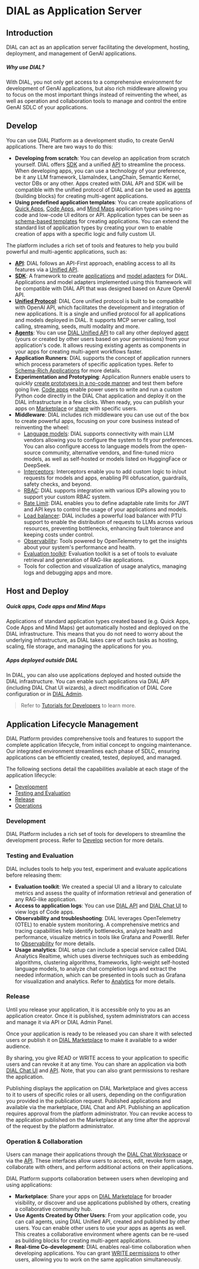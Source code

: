 # DIAL as Application Server

## Introduction

DIAL can act as an application server facilitating the development, hosting, deployment, and management of GenAI applications. 

##### Why use DIAL?

With DIAL, you not only get access to a comprehensive environment for development of GenAI applications, but also rich middleware allowing you to focus on the most important things instead of reinventing the wheel, as well as operation and collaboration tools to manage and control the entire GenAI SDLC of your applications.

## Develop

You can use DIAL Platform as a development studio, to create GenAI applications. There are two ways to do this: 

* **Developing from scratch**: You can develop an application from scratch yourself. DIAL offers [SDK](https://github.com/epam/ai-dial-sdk) and a unified [API](https://dialx.ai/dial_api) to streamline the process. When developing apps, you can use a technology of your preference, be it any LLM framework, LlamaIndex, LangChain, Semantic Kernel, vector DBs or any other. Apps created with DIAL API and SDK will be compatible with the unified protocol of DIAL and can be used as [agents](/docs/platform/0.architecture-and-concepts/4.agentic-platform.md) (building blocks) for creating multi-agent applications.
* **Using predefined application templates**: You can create applications of [Quick Apps](/docs/platform/3.core/7.apps.md#quick-apps), [Code Apps](/docs/platform/3.core/7.apps.md#code-apps), and [Mind Maps](/docs/platform/3.core/7.apps.md#mind-maps) application types using no-code and low-code UI editors or API. Application types can be seen as [schema-based templates](/docs/platform/3.core/7.apps.md#schema-rich-applications) for creating applications. You can extend the standard list of application types by creating your own to enable creation of apps with a specific logic and fully custom UI.


The platform includes a rich set of tools and features to help you build powerful and multi-agentic applications, such as:

* **[API](https://dialx.ai/dial_api)**: DIAL follows an API-First approach, enabling access to all its features via a [Unified API](https://dialx.ai/dial_api).
* **[SDK](https://github.com/epam/ai-dial-sdk)**: A framework to create [applications](/docs/platform/3.core/7.apps.md) and [model adapters](/docs/platform/0.architecture-and-concepts/3.components.md#llm-adapters) for DIAL. Applications and model adapters implemented using this framework will be compatible with DIAL API that was designed based on Azure OpenAI API.
* **[Unified Protocol](/docs/platform/3.core/0.about-core.md#unified-api)**: DIAL Core unified protocol is built to be compatible with OpenAI API, which facilitates the development and integration of new applications. It is a single and unified protocol for all applications and models deployed in DIAL. It supports MCP server calling, tool calling, streaming, seeds, multi modality and more.
* **[Agents](/docs/platform/0.architecture-and-concepts/4.agentic-platform.md#introduction)**: You can use [DIAL Unified API](https://dialx.ai/dial_api) to call any other deployed [agent](/docs/platform/0.architecture-and-concepts/4.agentic-platform.md#types-of-agents) (yours or created by other users based on your permissions) from your application's code. It allows reusing existing agents as components in your apps for creating multi-agent workflows faster.
* **Application Runners**: DIAL supports the concept of application runners which process parameters of specific application types. Refer to [Schema-Rich Applications](/docs/platform/3.core/7.apps.md#schema-rich-applications) for more details.
* **Experimentation and Prototyping**: Application Runners enable users to quickly [create prototypes in a no-code manner](/docs/tutorials/0.user-guide.md#application-builder) and test them before going live. [Code apps](/docs/platform/3.core/7.apps.md#code-apps) enable power users to write and run a custom Python code directly in the DIAL Chat application and deploy it on the DIAL infrastructure in a few clicks. When ready, you can publish your apps on [Marketplace](/docs/platform/4.chat/1.marketplace.md) or [share](/docs/platform/7.collaboration-intro.md#sharing) with specific users.
* **Middleware**: DIAL includes rich middleware you can use out of the box to create powerful apps, focusing on your core business instead of reinventing the wheel:
    * [Language models](/docs/platform/2.supported-models.md): DIAL supports connectivity with main LLM vendors allowing you to configure the system to fit your preferences. You can also configure access to language models from the open-source community, alternative vendors, and fine-tuned micro models, as well as self-hosted or models listed on HuggingFace or DeepSeek. 
    * [Interceptors](/docs/platform/3.core/6.interceptors.md): Interceptors enable you to add custom logic to in/out requests for models and apps, enabling PII obfuscation, guardrails, safety checks, and beyond. 
    * [RBAC](/docs/platform/3.core/2.access-control-intro.md): DIAL supports integration with various IDPs allowing you to support your custom RBAC system.
    * [Rate Limit](/docs/tutorials/2.devops/2.auth-and-access-control/0.programmatic-auth.md#step-3-configure-limits-optional): DIAL enables you to define adaptable rate limits for JWT and API keys to control the usage of your applications and models.
    * [Load balancer](/docs/platform/3.core/5.load-balancer.md): DIAL includes a powerful load balancer with PTU support to enable the distribution of requests to LLMs across various resources, preventing bottlenecks, enhancing fault tolerance and keeping costs under control.
    * [Observability](/docs/platform/8.observability-intro.md): Tools powered by OpenTelemetry to get the insights about your system's performance and health.
    * [Evaluation toolkit](/docs/video%20demos/3.Developers/Applications/6.dial-rag-eval.md): Evaluation toolkit is a set of tools to evaluate retrieval and generation of RAG-like applications.
    * Tools for collection and visualization of usage analytics, managing logs and debugging apps and more. 

## Host and Deploy

##### Quick apps, Code apps and Mind Maps

Applications of standard application types created based (e.g. Quick Apps, Code Apps and Mind Maps) get automatically hosted and deployed on the DIAL infrastructure. This means that you do not need to worry about the underlying infrastructure, as DIAL takes care of such tasks as hosting, scaling, file storage, and managing the applications for you.

##### Apps deployed outside DIAL

In DIAL, you can also use applications deployed and hosted outside the DIAL infrastructure. You can enable such applications via DIAL API (including DIAL Chat UI wizards), a direct modification of DIAL Core configuration or in [DIAL Admin](/docs/tutorials/3.admin/entities-applications.md). 

> Refer to [Tutorials for Developers](/docs/tutorials/1.developers/4.apps-development/3.enable-app.md) to learn more.

## Application Lifecycle Management

DIAL Platform provides comprehensive tools and features to support the complete application lifecycle, from initial concept to ongoing maintenance. Our integrated environment streamlines each phase of SDLC, ensuring applications can be efficiently created, tested, deployed, and managed.

The following sections detail the capabilities available at each stage of the application lifecycle: 

* [Development](#development) 
* [Testing and Evaluation](#testing-and-evaluation) 
* [Release](#testing-and-release) 
* [Operations](#operations) 

### Development

DIAL Platform includes a rich set of tools for developers to streamline the development process. Refer to [Develop](#develop) section for more details.

### Testing and Evaluation

DIAL includes tools to help you test, experiment and evaluate applications before releasing them:

* **Evaluation toolkit**: We created a special UI and a library to calculate metrics and assess the quality of information retrieval and generation of any RAG-like application.
* **Access to application logs**: You can use [DIAL API](https://dialx.ai/dial_api#tag/Applications/operation/getApplicationLogs) and [DIAL Chat UI](/docs/tutorials/0.user-guide.md#to-access-code-app-logs) to view logs of Code apps.
* **Observability and troubleshooting**: DIAL leverages OpenTelemetry (OTEL) to enable system monitoring. A comprehensive metrics and tracing capabilities help identify bottlenecks, analyze health and performance, visualize metrics in tools like Grafana and PowerBI.  Refer to [Observability](/docs/tutorials/2.devops/3.observability-config.md) for more details. 
* **Usage analytics**: DIAL setup can include a special service called DIAL Analytics Realtime, which uses diverse techniques such as embedding algorithms, clustering algorithms, frameworks, light-weight self-hosted language models, to analyze chat completion logs and extract the needed information, which can be presented in tools such as Grafana for visualization and analytics. Refer to [Analytics](/docs/platform/6.realtime-analytics-intro.md) for more details.

### Release

Until you release your application, it is accessible only to you as an application creator. Once it is published, system administrators can access and manage it via API or DIAL Admin Panel.

Once your application is ready to be released you can share it with selected users or publish it on [DIAL Marketplace](/docs/platform/4.chat/1.marketplace.md) to make it available to a wider audience.

By sharing, you give READ or WRITE access to your application to specific users and can revoke it at any time. You can share an application via both [DIAL Chat UI](/docs/tutorials/0.user-guide.md#share-app) and [API](https://dialx.ai/dial_api#tag/Sharing). Note, that you can also grant permissions to reshare the application.

Publishing displays the application on DIAL Marketplace and gives access to it to users of specific roles or all users, depending on the configuration you provided in the publication request. Published applications and available via the marketplace, DIAL Chat and API. Publishing an application requires approval from the platform administrator. You can revoke access to the application published on the Marketplace at any time after the approval of the request by the platform administrator.

### Operation & Collaboration

Users can manage their applications through the [DIAL Chat Workspace](/docs/tutorials/0.user-guide.md#my-workspace) or via the [API](https://dialx.ai/dial_api). These interfaces allow users to access, edit, revoke form usage, collaborate with others, and perform additional actions on their applications.

DIAL Platform supports collaboration between users when developing and using applications:

* **Marketplace**: Share your apps on [DIAL Marketplace](/docs/platform/4.chat/1.marketplace.md) for broader visibility, or discover and use applications published by others, creating a collaborative community hub.
* **Use Agents Created by Other Users**: From your application code, you can call agents, using DIAL Unified API, created and published by other users. You can enable other users to use your apps as agents as well. This creates a collaborative environment where agents can be re-used as building blocks for creating multi-agent applications.
* **Real-time Co-development**: DIAL enables real-time collaboration when developing applications. You can grant [WRITE permissions](/docs/tutorials/0.user-guide.md#sharing-with-editing-rights) to other users, allowing you to work on the same application simultaneously.

